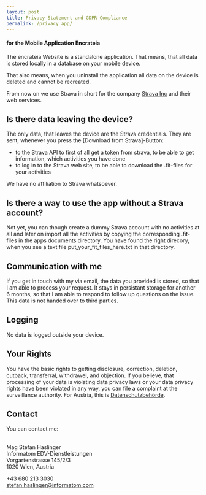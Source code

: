 ```yaml
---
layout: post
title: Privacy Statement and GDPR Compliance
permalink: /privacy_app/
---
```


#### for the Mobile Application Encrateia

The encrateia Website is a standalone application. That means, that all data
is stored locally in a database on your mobile device.

That also means, when you uninstall the application all data on the device is
deleted and cannot be recreated.

From now on we use Strava in short for the company
[Strava Inc](http://www.strava.com/) and their web services.

## Is there data leaving the device?

The only data, that leaves the device are the Strava credentials.
They are sent, whenever you press the [Download from Strava]-Button:

* to the Strava API to first of all get a token from strava, to be able to get
  information, which activities you have done
* to log in to the Strava web site, to be able to download the .fit-files for
  your activities

We have no affiliation to Strava whatsoever.

## Is there a way to use the app without a Strava account?

Not yet, you can though create a dummy Strava account with no activities at
all and later on import all the activities by copying the corresponding
.fit-files in the apps documents directory. You have found the right direcory,
when you see a text file put_your_fit_files_here.txt in that directory.

## Communication with me

If you get in touch with my via email, the data you provided is stored, so
that I am able to process your request. It stays in persistant storage for
another 6 months, so that I am able to respond to follow up questions on the
issue. This data is not handed over to third parties.

## Logging

No data is logged outside your device.

## Your Rights

You have the basic rights to getting disclosure, correction, deletion, cutback,
transferral, withdrawel, and objection. If you believe, that processing of
your data is violating data privacy laws or your data privacy rights have
been violated in any way, you can file a complaint at the surveillance authority.
For Austria, this is [Datenschutzbehörde](https://www.dsb.gv.at/).

## Contact

You can contact me:

<i class="las la-envelope"></i>  
Mag Stefan Haslinger  
Informatom EDV-Dienstleistungen  
Vorgartenstrasse 145/2/3  
1020 Wien, Austria

<i class="las la-phone"></i> +43 680 213 3030  
<i class="las la-at"></i> [stefan.haslinger@informatom.com](mailto://stefan.haslinger@informatom.com)
